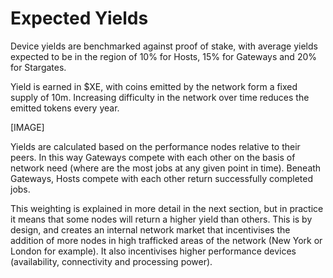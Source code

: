 # Expected Yields

Device yields are benchmarked against proof of stake, with average yields expected to be in the region of 10% for Hosts, 15% for Gateways and 20% for Stargates.

Yield is earned in $XE, with coins emitted by the network form a fixed supply of 10m. Increasing difficulty in the network over time reduces the emitted tokens every year.

\[IMAGE\]

Yields are calculated based on the performance nodes relative to their peers. In this way Gateways compete with each other on the basis of network need \(where are the most jobs at any given point in time\). Beneath Gateways, Hosts compete with each other return successfully completed jobs.

This weighting is explained in more detail in the next section, but in practice it means that some nodes will return a higher yield than others. This is by design, and creates an internal network market that incentivises the addition of more nodes in high trafficked areas of the network \(New York or London for example\). It also incentivises higher performance devices \(availability, connectivity and processing power\).

